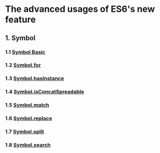 # The advanced usages of ES6's new feature
## 1. Symbol
### 1.1 [Symbol Basic](./Symbol/basic-usage.js)
### 1.2 [Symbol.for](./Symbol/basic-using.js)
### 1.3 [Symbol.hasInstance](./Symbol/symbol-hasinstance.js)
### 1.4 [Symbol.isConcatSpreadable](./Symbol/symbol-isConcatSpreadable.js)
### 1.5 [Symbol.match](./Symbol/symbol-match-replace-search-split.js)
### 1.6 [Symbol.replace](./Symbol/symbol-match-replace-search-split.js)
### 1.7 [Symbol.split](./Symbol/symbol-match-replace-search-split.js)
### 1.8 [Symbol.search](./Symbol/symbol-match-replace-search-split.js)
